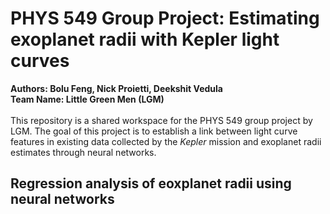 # PHYS 549 Group Project: Estimating exoplanet radii with Kepler light curves
**Authors:  Bolu Feng, Nick Proietti, Deekshit Vedula**
<br/>
**Team Name: Little Green Men (LGM)**
<br/>
<br/>
This repository is a shared workspace for the PHYS 549 group project by LGM. The goal of this project is to establish a link between
light curve features in existing data collected by the *Kepler* mission and exoplanet radii estimates through neural networks.

## Regression analysis of eoxplanet radii using neural networks
